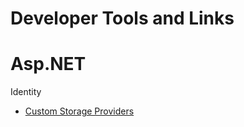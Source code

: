 Developer Tools and Links
========================

Asp.NET
=======
Identity
  * [Custom Storage Providers](http://www.asp.net/identity/overview/extensibility/overview-of-custom-storage-providers-for-aspnet-identity)
